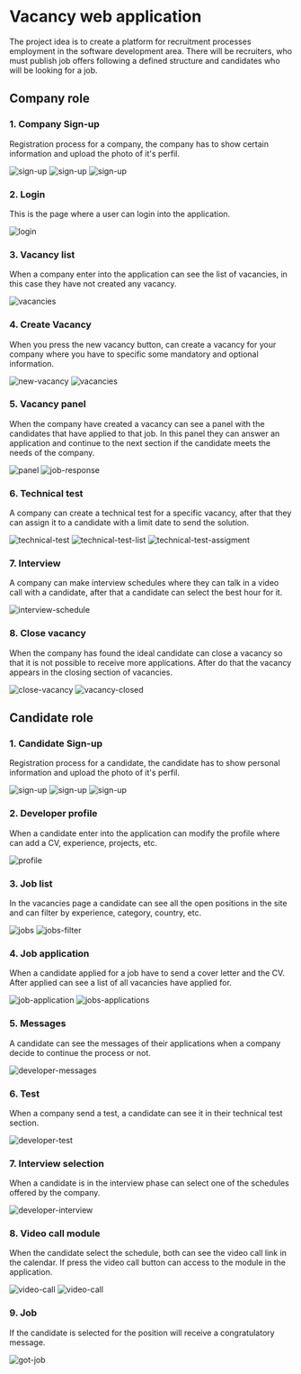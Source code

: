 # Vacancy web application

The project idea is to create a platform for recruitment processes employment in the software development area. There will be recruiters, who must publish job offers following a defined structure and candidates who will be looking for a job.

## Company role

### 1. Company Sign-up 

Registration process for a company, the company has to show certain information and upload the photo of it's perfil.

![sign-up](./Screenshots/company-sign-up.png)
![sign-up](./Screenshots/company-sign-up-1.png)
![sign-up](./Screenshots/company-sign-up-2.png)

### 2. Login

This is the page where a user can login into the application.

![login](./Screenshots/login.png)

### 3. Vacancy list

When a company enter into the application can see the list of vacancies, in this case they have not created any vacancy. 

![vacancies](./Screenshots/vacancy-list.png)

### 4. Create Vacancy

When you press the new vacancy button, can create a vacancy for your company where you have to specific some mandatory and optional information. 

![new-vacancy](./Screenshots/vacancy-created.png)
![vacancies](./Screenshots/vacancy-list-1.png)

### 5. Vacancy panel

When the company have created a vacancy can see a panel with the candidates that have applied to that job. In this panel they can answer an application and continue to the next section if the candidate meets the needs of the company.

![panel](./Screenshots/company-panel.png)
![job-response](./Screenshots/job-response.png)

### 6. Technical test

A company can create a technical test for a specific vacancy, after that they can assign it to a candidate with a limit date to send the solution.

![technical-test](./Screenshots/technical-test.png)
![technical-test-list](./Screenshots/technical-test-list.png)
![technical-test-assigment](./Screenshots/technical-test-assigment.png)

### 7. Interview

A company can make interview schedules where they can talk in a video call with a candidate, after that a candidate can select the best hour for it. 

![interview-schedule](./Screenshots/interview-schedule.png)

### 8. Close vacancy

When the company has found the ideal candidate can close a vacancy so that it is not possible to receive more applications. After do that the vacancy appears in the closing section of vacancies. 

![close-vacancy](./Screenshots/vacancy-closed.png)
![vacancy-closed](./Screenshots/vacancy-closed-1.png)

## Candidate role

### 1. Candidate Sign-up

Registration process for a candidate, the candidate has to show personal information and upload the photo of it's perfil.

![sign-up](./Screenshots/developer-sign-up.png)
![sign-up](./Screenshots/developer-sign-up-1.png)
![sign-up](./Screenshots/developer-sign-up-2.png)

### 2. Developer profile

When a candidate enter into the application can modify the profile where can add a CV, experience, projects, etc.

![profile](./Screenshots/developer-profile.png)

### 3. Job list

In the vacancies page a candidate can see all the open positions in the site and can filter by experience, category, country, etc.

![jobs](./Screenshots/jobs.png)
![jobs-filter](./Screenshots/jobs-filter.png)

### 4. Job application

When a candidate applied for a job have to send a cover letter and the CV. After applied can see a list of all vacancies have applied for.

![job-application](./Screenshots/job-application.png)
![jobs-applications](./Screenshots/jobs-applications.png)

### 5. Messages

A candidate can see the messages of their applications when a company decide to continue the process or not.

![developer-messages](./Screenshots/developer-messages.png)

### 6. Test

When a company send a test, a candidate can see it in their technical test section.

![developer-test](./Screenshots/developer-test.png)

### 7. Interview selection

When a candidate is in the interview phase can select one of the schedules offered by the company.

![developer-interview](./Screenshots/developer-interview.png)

### 8. Video call module

When the candidate select the schedule, both can see the video call link in the calendar. If press the video call button can access to the module in the application.

![video-call](./Screenshots/video-call.png)
![video-call](./Screenshots/video-call-1.png)

### 9. Job

If the candidate is selected for the position will receive a congratulatory message.

![got-job](./Screenshots/got-job.png)